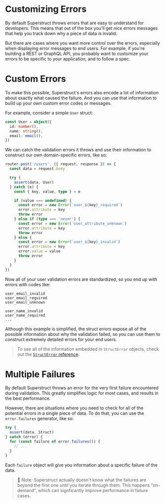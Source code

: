 # Customizing Errors

By default Superstruct throws errors that are easy to understand for developers. This means that out of the box you'll get nice errors messages that help you track down why a piece of data is invalid.

But there are cases where you want more control over the errors, especially when displaying error messages to end users. For example, if you're building a REST or GraphQL API, you probably want to customize your errors to be specific to your application, and to follow a spec.

# Custom Errors

To make this possible, Superstruct's errors also encode a lot of information about exactly what caused the failure. And you can use that information to build up your own custom error codes or messages.

For example, consider a simple `User` struct:

```ts
const User = object({
  id: number(),
  name: string(),
  email: email(),
})
```

We can catch the validation errors it throws and use their information to construct our own domain-specific errors, like so:

```ts
router.post('/users', ({ request, response }) => {
  const data = request.body

  try {
    assert(data, User)
  } catch (e) {
    const { key, value, type } = e

    if (value === undefined) {
      const error = new Error(`user_${key}_required`)
      error.attribute = key
      throw error
    } else if (type === 'never') {
      const error = new Error(`user_attribute_unknown`)
      error.attribute = key
      throw error
    } else {
      const error = new Error(`user_${key}_invalid`)
      error.attribute = key
      error.value = value
      throw error
    }
  }
})
```

Now all of your user validation errors are standardized, so you end up with errors with codes like:

```
user_email_invalid
user_email_required
user_email_unknown

user_name_invalid
user_name_required
...
```

Although this example is simplified, the struct errors expose all of the possible information about why the validation failed, so you can use them to construct extremely detailed errors for your end users.

> To see all of the information embedded in `StructError` objects, check out the [`StructError` reference](../reference.md#structerror).

# Multiple Failures

By default Superstruct throws an error for the very first failure encountered during validation. This greatly simplifies logic for most cases, and results in the best performance.

However, there are situations where you need to check for all of the potential errors in a single piece of data. To do that, you can use the `error.failures` generator, like so:

```ts
try {
  assert(data, Struct)
} catch (error) {
  for (const failure of error.failures()) {
    // ...
  }
}
```

Each `failure` object will give you information about a specific failure of the data.

> 🤖 Note: Superstruct actually doesn't know what the failures are beyond the first one _until_ you iterate through them. This happens "on-demand", which can signficantly improve performance in failure cases.
